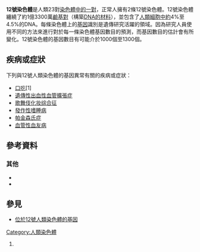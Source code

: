 **12號染色體**是人類23對[染色體中的一對](https://zh.wikipedia.org/wiki/染色體 "wikilink")，正常人擁有2條12號染色體。12號染色體纏繞了約1億3300萬[鹼基對](https://zh.wikipedia.org/wiki/鹼基對 "wikilink")（構築[DNA的材料](https://zh.wikipedia.org/wiki/DNA "wikilink")），並包含了[人類](../Page/人類.md "wikilink")[細胞中約](https://zh.wikipedia.org/wiki/細胞 "wikilink")4%至4.5%的DNA。每條染色體上的[基因](../Page/基因.md "wikilink")識別是遺傳研究活躍的領域。因為研究人員使用不同的方法來進行對於每一條染色體基因數目的預測，而基因數目的估計會有所變化。12號染色體的基因數目有可能介於1000個至1300個。

## 疾病或症狀

下列與12號人類染色體的基因異常有關的疾病或症狀：

  - [口吃](../Page/口吃.md "wikilink")\[1\]
  - [遺傳性出血性血管擴張症](../Page/遺傳性出血性血管擴張症.md "wikilink")
  - [歌舞伎化妆综合征](https://zh.wikipedia.org/wiki/歌舞伎化妆综合征 "wikilink")
  - [發作性嗜睡病](../Page/發作性嗜睡病.md "wikilink")
  - [帕金森氏症](../Page/帕金森氏症.md "wikilink")
  - [血管性血友病](https://zh.wikipedia.org/wiki/血管性血友病 "wikilink")

## 參考資料

### 其他

  -
  -
## 參見

  - [位於12號人類染色體的基因](https://zh.wikipedia.org/wiki/Category:位於12號人類染色體的基因 "wikilink")

[Category:人類染色體](https://zh.wikipedia.org/wiki/Category:人類染色體 "wikilink")

1.